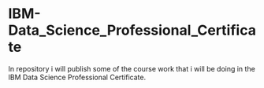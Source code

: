 # IBM-Data_Science_Professional_Certificate
In repository i will publish some of the course work that i will be doing in the IBM Data Science Professional Certificate.  
